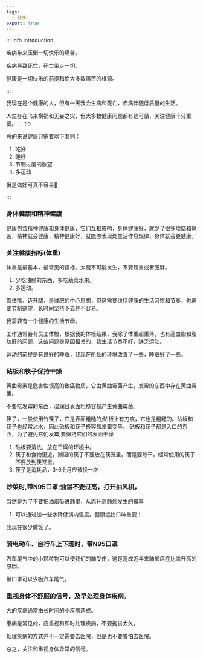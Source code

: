 ```yaml
---
tags:
  - 健康
export: true
---
```


::: info Introduction

疾病带来压倒一切快乐的痛苦。

疾病导致死亡，死亡带走一切。

健康是一切快乐的前提和绝大多数痛苦的根源。

:::

我现在是个健康的人，但有一天我会生病和死亡，疾病伴随低质量的生活。


人生存在飞来横祸和无妄之灾，但大多数健康问题都有迹可循，关注健康十分重要。
::: tip

总的来说健康只需要以下准则：

1. 吃好
2. 睡好
3. 节制过度的欲望
4. 多运动

但是做好可真不容易🙅

:::


### 身体健康和精神健康

健康包含精神健康和身体健康，它们互相影响，身体健康好，就少了很多烦恼和痛苦，精神就会健康，精神健康好，就能够表现处生活作息规律，身体就会更健康。

### 关注健康指标(体重)

体重是最基本，最常见的指标。太瘦不可能发生，不要超重或者肥胖。

1. 少吃油腻的东西，多吃蔬菜水果。
2. 多运动。

管住嘴，迈开腿，是减肥的中心思想，但这需要维持健康的生活习惯和节奏，也需要节制欲望，长时间坚持下去并不容易。

我需要有一个健康的生活节奏。

工作通常会有员工体检，根据我的体检结果，我除了体重超重外，也有高血脂和脂肪肝的问题，这些问题是原因相关的，我生活节奏不好，缺乏运动。

运动的前提是有良好的睡眠，我现在所处的环境改善了一些，睡眠好了一些。


### 砧板和筷子保持干燥

黄曲霉素是危害性很高的致癌物质，它由黄曲霉菌产生，发霉的东西中存在黄曲霉菌。

不要吃发霉的东西，湿润且表面粗糙容易产生黄曲霉菌。

筷子，一般使用竹筷子，它是表面粗糙的;砧板上有刀痕，它也是粗糙的。砧板和筷子也经常沾水，因此砧板和筷子极容易发霉变黑。
砧板和筷子都是入口的东西，为了避免它们发霉,要保持它们的表面干燥

1. 砧板要清洗，放在干燥的环境中。
2. 筷子和食物更近，潮湿的筷子不要放在筷笼里，而是要晾干，经常使用的筷子不要放到筷笼里。
3. 筷子是消耗品，3-6个月应该换一次


### 炒菜时,带N95口罩;油温不要过高，打开抽风机，

当然是为了不要把油烟吸进肺里，从而升高肺癌发生的概率

1. 可以通过加一些水降低锅内温度。健康远比口味重要！

我现在很少做饭了。


### 骑电动车、自行车上下班时，带N95口罩

汽车尾气中的小颗粒物可以使我们的肺受伤，这是造成近年来肺部癌症比率升高的原因。

带口罩可以少吸汽车尾气。


### 重视身体不舒服的信号，及早处理身体疾病。

大的疾病通常由长时间的小疾病造成。

患病是常见的，应重视和即时处理疾病，不要拖沓太久。

处理疾病的方式并不一定需要去医院，但是也不要害怕去医院。

总之，关注和重视身体异常的信号。


